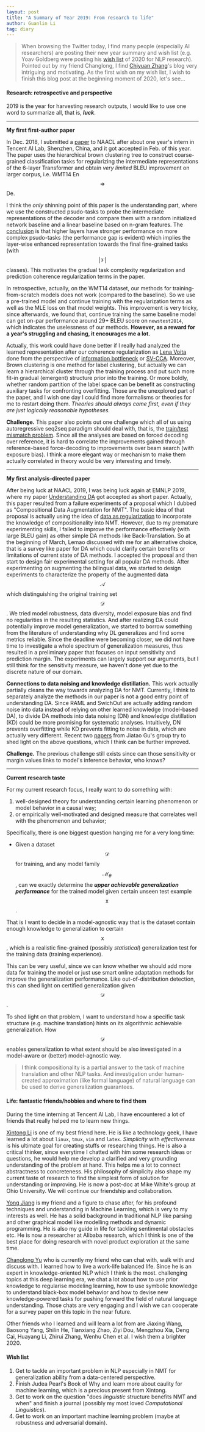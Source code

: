 ```yaml
---
layout: post
title: "A Summary of Year 2019: From research to life"
author: Guanlin Li
tag: diary
---
```


> When browsing the Twitter today, I find many people (especially AI researchers) are posting their new year summary and wish list (e.g. Yoav Goldberg were posting his [wish list](https://twitter.com/yoavgo/status/1205987145112051713) of 2020 for NLP research). Pointed out by my friend Changlong, I find [Chiyuan Zhang](http://freemind.pluskid.org/)'s blog very intriguing and motivating. As the first wish on my wish list, I wish to finish this blog post at the beginning moment of 2020, let's see...

#### Research: retrospective and perspective

2019 is the year for harvesting research outputs, I would like to use one word to summarize all, that is, ***luck***.

---

**My first first-author paper**

In Dec. 2018, I submitted a [paper](https://www.aclweb.org/anthology/N19-1046/) to NAACL after about one year's intern in Tencent AI Lab, Shenzhen, China, and it got accepted in Feb. of this year. The paper uses the hierarchical brown clustering tree to construct coarse-grained classification tasks for regularizing the intermediate representations of the 6-layer Transformer and obtain *very limited* BLEU improvement on larger corpus, i.e. WMT14 En$$\Rightarrow$$De.

I think the *only* shinning point of this paper is the understanding part, where we use the constructed psudo-tasks to probe the intermediate representations of the decoder and compare them with a random initialized network baseline and a linear baseline based on n-gram features. The <u>conclusion</u> is that higher layers have stronger performance on more complex psudo-tasks (the performance gap is evident) which implies the layer-wise enhanced representation towards the final fine-grained tasks (with $$\vert \mathcal{V} \vert$$ classes). This motivates the gradual task complexity regularization and prediction coherence regularization terms in the paper. 

In retrospective, actually, on the WMT14 dataset, our methods for training-from-scratch models does not work (compared to the baseline). So we use a pre-trained model and continue training with the regularization terms as well as the MLE loss on that model weights. This improvement is very tricky, since afterwards, we found that, continue training the same baseline model can get on-par performance around 29+ BLEU score on `newstest2014`, which indicates the uselessness of our methods. **However, as a reward for a year's struggling and chasing, it encourages me a lot.** 

Actually, this work could have done better if I really had analyzed the learned representation after our coherence regularization as [Lena Voita](https://lena-voita.github.io/) done from the perspective of [information bottleneck](https://lena-voita.github.io/posts.html) or [SV-CCA](https://arxiv.org/abs/1706.05806). Moreover, Brown clustering is one method for label clustering, but actually we can learn a hierarchical cluster through the training process and put such more fit-in gradual (emergent) structure prior into the training. Or more boldly, whether random partition of the label space can be benefit as constructing auxiliary tasks for confronting overfitting. Those are the unexplored part of the paper, and I wish one day I could find more formalisms or theories for me to restart doing them. *Theories should always come first, even if they are just logically reasonable hypotheses.*

**Challenge.** This paper also points out one challenge which all of us using autoregressive seq2seq paradigm should deal with, that is, the <u>train/test mismatch problem</u>. Since all the analyses are based on forced decoding over reference, it is hard to correlate the improvements gained through reference-based force-decoding to improvements over beam search (with exposure bias). I think a more elegant way or mechanism to make them actually correlated in theory would be very interesting and timely.

---

**My first analysis-directed paper**

After being luck at NAACL 2019, I was being luck again at EMNLP 2019, where my paper [Understanding DA](https://www.aclweb.org/anthology/D19-1570/) got accepted as short paper. Actually, this paper resulted from a failure experiments of a proposal which I dubbed as "Compositional Data Augmentation for NMT". The basic idea of that proposal is actually using the idea of [data as regularization](https://ieeexplore.ieee.org/document/726787) to incorporate the knowledge of compositionality into NMT. However, due to my premature experimenting skills, I failed to improve the performance effectively (with large BLEU gain) as other simple DA methods like Back-Translation. So at the beginning of March, Lemao discussed with me for an alternative choice, that is a survey like paper for DA which could clarify certain benefits or limitations of current state of DA methods. I accepted the proposal and then start to design fair experimental setting for all popular DA methods. After experimenting on augmenting the bilingual data, we started to design experiments to characterize the property of the augmented data $$\mathcal{A}$$ which distinguishing the original training set $$\mathcal{D}$$. We tried model robustness, data diversity, model exposure bias and find no regularities in the resulting statistics. And after realizing DA could potentially improve model generalization, we started to borrow something from the literature of understanding why DL generalizes and find some metrics reliable. Since the deadline were becoming closer, we did not have time to investigate a whole spectrum of generalization measures, thus resulted in a preliminary paper that focuses on input sensitivity and prediction margin. The experiments can largely support our arguments, but I still think for the sensitivity measure, we haven't done yet due to the discrete nature of our domain.

**Connections to data noising and knowledge distillation.** This work actually partially cleans the way towards analyzing DA for NMT. Currently, I think to separately analyze the methods in our paper is not a good entry point of understanding DA. Since RAML and SwichOut are actually adding random noise into data instead of relying on other learned knowledge (model-based DA), to divide DA methods into data noising (DN) and knowledge distillation (KD) could be more promising for systematic analyses. Intuitively, DN prevents overfitting while KD prevents fitting to noise in data, which are actually very different. Recent two [paper](https://jiataogu.me/publication/revisit-self-training)[s](https://jiataogu.me/publication/understand-distillation) from Jiatao Gu's group try to shed light on the above questions, which I think can be further improved.

**Challenge.** The previous challenge still exists since can those sensitivity or margin values links to model's inference behavior, who knows?

---

**Current research taste**

For my current research focus, I really want to do something with:

1. well-designed theory for understanding certain learning phenomenon or model behavior in a causal way;
2. or empirically well-motivated and designed measure that correlates well with the phenomenon and behavior;

Specifically, there is one biggest question hanging me for a very long time:

- Given a dataset $$\mathcal{D}$$ for training, and any model family $$\mathcal{M}_{\theta}$$, can we exactly determine the ***upper achievable generalization performance*** for the trained model given certain unseen test example $$\text{x}$$.

That is I want to decide in a model-agnostic way that is the dataset contain enough knowledge to generalization to certain $$\text{x}$$, which is a realistic fine-grained (possibly *statistical*) generalization test for the training data (training experience).

This can be very useful, since we can know whether we should add more data for training the model or just use smart online adaptation methods for improve the generalization performance. Like out-of-distribution detection, this can shed light on certified generalization given $$\mathcal{D}$$.

To shed light on that problem, I want to understand how a specific task structure (e.g. machine translation) hints on its algorithmic achievable generalization. How $$\mathcal{D}$$ enables generalization to what extent should be also investigated in a model-aware or (better) model-agnostic way.

> I think compositionality is a partial answer to the task of machine translation and other NLP tasks. And investigation under human-created approximation (like formal language) of natural language can be used to derive generalization guarantees.

#### Life: fantastic friends/hobbies and where to find them

During the time interning at Tencent AI Lab, I have encountered a lot of friends that really helped me to learn new things. 

[Xintong Li]() is one of my best friend here. He is like a technology geek, I have learned a lot about `linux`, `tmux`, `vim` and `latex`. *Simplicity* with *effectiveness* is his ultimate goal for creating stuffs or researching things. He is also a critical thinker, since everytime I chatted with him some research ideas or questions, he would help me develop a clarified and very grounding understanding of the problem at hand. This helps me a lot to connect abstractness to concreteness. His philosophy of simplicity also shape my current taste of research to find the simplest form of solution for understanding or improving. He is now a post-doc at Mike White's group at Ohio University. We will continue our friendship and collaboration.

[Yong Jiang]() is my friend and a figure to chase after, for his profound techniques and understanding in Machine Learning, which is very to my interests as well. He has a solid background in traditional NLP like parsing and other graphical model like modelling methods and dynamic programming. He is also my guide in life for tackling sentimental obstacles etc. He is now a researcher at Alibaba research, which I think is one of the best place for doing research with novel product exploration at the same time.

[Changlong Yu]() who is currently my friend who can chat with, walk with and discuss with. I learned how to live a work-life balanced life. Since he is an expert in knowledge-oriented NLP which I think is the most. challenging topics at this deep learning era, we chat a lot about how to use prior knowledge to regularise modeling learning, how to use symbolic knowledge to understand black-box model behavior and how to devise new knowledge-powered tasks for pushing forward the field of natural language understanding. Those chats are very engaging and I wish we can cooperate for a survey paper on this topic in the near future.

Other friends who I learned and will learn a lot from are Jiaxing Wang, Baosong Yang, Shilin He, Tianxiang Zhao, Ziyi Dou, Mengzhou Xia, Deng Cai, Huayang Li, Zhirui Zhang, Wenhu Chen et al. I wish them a brighter 2020.

#### Wish list

1. Get to tackle an important problem in NLP especially in NMT for generalization ability from a data-centered perspective.
2. Finish Judea Pearl's Book of Why and learn more about caulity for machine learning, which is a precious present from Xintong.
3. Get to work on the question "does *linguistic* structure benefits NMT and when" and finish a journal (possibly my most loved *Computational Linguistics*).
4. Get to work on an important machine learning problem (maybe at robustness and adversarial domain).















